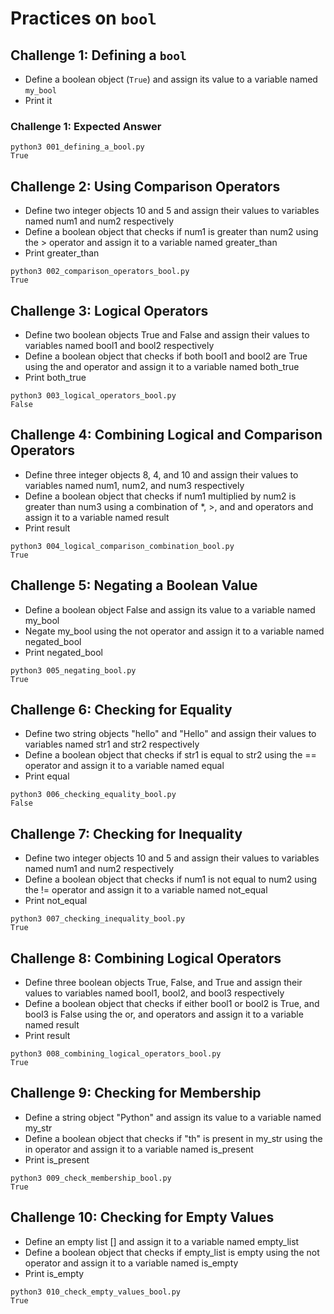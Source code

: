 # Practices on `bool`

## Challenge 1: Defining a `bool`
- Define a boolean object (`True`) and assign its value to a variable named `my_bool`
- Print it

### Challenge 1: Expected Answer

```commandline
python3 001_defining_a_bool.py 
True
```

## Challenge 2: Using Comparison Operators
- Define two integer objects 10 and 5 and assign their values to variables named num1 and num2 respectively
- Define a boolean object that checks if num1 is greater than num2 using the > operator and assign it to a variable named greater_than
- Print greater_than

```commandline
python3 002_comparison_operators_bool.py 
True
```

## Challenge 3: Logical Operators
- Define two boolean objects True and False and assign their values to variables named bool1 and bool2 respectively
- Define a boolean object that checks if both bool1 and bool2 are True using the and operator and assign it to a variable named both_true
- Print both_true

```
python3 003_logical_operators_bool.py 
False
```

## Challenge 4: Combining Logical and Comparison Operators
- Define three integer objects 8, 4, and 10 and assign their values to variables named num1, num2, and num3 respectively
- Define a boolean object that checks if num1 multiplied by num2 is greater than num3 using a combination of *, >, and and operators and assign it to a variable named result
- Print result

```commandline
python3 004_logical_comparison_combination_bool.py 
True
```

## Challenge 5: Negating a Boolean Value
- Define a boolean object False and assign its value to a variable named my_bool
- Negate my_bool using the not operator and assign it to a variable named negated_bool
- Print negated_bool

```commandline
python3 005_negating_bool.py 
True
```

## Challenge 6: Checking for Equality
- Define two string objects "hello" and "Hello" and assign their values to variables named str1 and str2 respectively
- Define a boolean object that checks if str1 is equal to str2 using the == operator and assign it to a variable named equal
- Print equal

```commandline
python3 006_checking_equality_bool.py 
False
```

## Challenge 7: Checking for Inequality
- Define two integer objects 10 and 5 and assign their values to variables named num1 and num2 respectively
- Define a boolean object that checks if num1 is not equal to num2 using the != operator and assign it to a variable named not_equal
- Print not_equal

```commandline
python3 007_checking_inequality_bool.py 
True
```

## Challenge 8: Combining Logical Operators
- Define three boolean objects True, False, and True and assign their values to variables named bool1, bool2, and bool3 respectively
- Define a boolean object that checks if either bool1 or bool2 is True, and bool3 is False using the or, and operators and assign it to a variable named result
- Print result

```commandline
python3 008_combining_logical_operators_bool.py 
True
```

## Challenge 9: Checking for Membership
- Define a string object "Python" and assign its value to a variable named my_str
- Define a boolean object that checks if "th" is present in my_str using the in operator and assign it to a variable named is_present
- Print is_present

```commandline
python3 009_check_membership_bool.py 
True
```

## Challenge 10: Checking for Empty Values
- Define an empty list [] and assign it to a variable named empty_list
- Define a boolean object that checks if empty_list is empty using the not operator and assign it to a variable named is_empty
- Print is_empty

```commandline
python3 010_check_empty_values_bool.py 
True
```